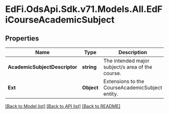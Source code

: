 # EdFi.OdsApi.Sdk.v71.Models.All.EdFiCourseAcademicSubject

## Properties

Name | Type | Description | Notes
------------ | ------------- | ------------- | -------------
**AcademicSubjectDescriptor** | **string** | The intended major subject/s area of the course. | 
**Ext** | **Object** | Extensions to the CourseAcademicSubject entity. | [optional] 

[[Back to Model list]](../README.md#documentation-for-models) [[Back to API list]](../README.md#documentation-for-api-endpoints) [[Back to README]](../README.md)


